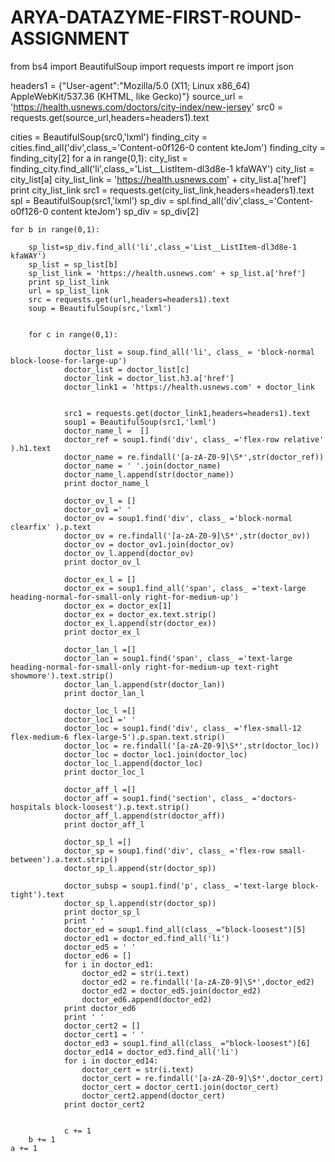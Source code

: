 # ARYA-DATAZYME-FIRST-ROUND-ASSIGNMENT
from bs4 import BeautifulSoup
import requests
import re
import json

headers1 = {"User-agent":"Mozilla/5.0 (X11; Linux x86_64) AppleWebKit/537.36 (KHTML, like Gecko)"}
source_url = 'https://health.usnews.com/doctors/city-index/new-jersey'
src0 = requests.get(source_url,headers=headers1).text

cities = BeautifulSoup(src0,'lxml')
finding_city = cities.find_all('div',class_='Content-o0f126-0 content kteJom')
finding_city = finding_city[2]
for a in range(0,1):
    city_list = finding_city.find_all('li',class_='List__ListItem-dl3d8e-1 kfaWAY')
    city_list = city_list[a]
    city_list_link = 'https://health.usnews.com' + city_list.a['href']
    print city_list_link
    src1 = requests.get(city_list_link,headers=headers1).text
    spl = BeautifulSoup(src1,'lxml')
    sp_div = spl.find_all('div',class_='Content-o0f126-0 content kteJom')
    sp_div = sp_div[2]
  
    for b in range(0,1):
            
        sp_list=sp_div.find_all('li',class_='List__ListItem-dl3d8e-1 kfaWAY')
        sp_list = sp_list[b]
        sp_list_link = 'https://health.usnews.com' + sp_list.a['href']  
        print sp_list_link
        url = sp_list_link
        src = requests.get(url,headers=headers1).text
        soup = BeautifulSoup(src,'lxml')
        

        for c in range(0,1):
                    
                doctor_list = soup.find_all('li', class_ = 'block-normal block-loose-for-large-up')
                doctor_list = doctor_list[c]
                doctor_link = doctor_list.h3.a['href']
                doctor_link1 = 'https://health.usnews.com' + doctor_link
                    

                src1 = requests.get(doctor_link1,headers=headers1).text
                soup1 = BeautifulSoup(src1,'lxml')
                doctor_name_l =  []
                doctor_ref = soup1.find('div', class_ ='flex-row relative' ).h1.text
                doctor_name = re.findall('[a-zA-Z0-9]\S*',str(doctor_ref))
                doctor_name = ' '.join(doctor_name)
                doctor_name_l.append(str(doctor_name))
                print doctor_name_l

                doctor_ov_l = []
                doctor_ov1 =' '
                doctor_ov = soup1.find('div', class_ ='block-normal clearfix' ).p.text
                doctor_ov = re.findall('[a-zA-Z0-9]\S*',str(doctor_ov))
                doctor_ov = doctor_ov1.join(doctor_ov)
                doctor_ov_l.append(doctor_ov)
                print doctor_ov_l
                
                doctor_ex_l = []
                doctor_ex = soup1.find_all('span', class_ ='text-large heading-normal-for-small-only right-for-medium-up')
                doctor_ex = doctor_ex[1]
                doctor_ex = doctor_ex.text.strip()
                doctor_ex_l.append(str(doctor_ex))
                print doctor_ex_l

                doctor_lan_l =[] 
                doctor_lan = soup1.find('span', class_ ='text-large heading-normal-for-small-only right-for-medium-up text-right showmore').text.strip()
                doctor_lan_l.append(str(doctor_lan))
                print doctor_lan_l
                
                doctor_loc_l =[]
                doctor_loc1 =' '
                doctor_loc = soup1.find('div', class_ ='flex-small-12 flex-medium-6 flex-large-5').p.span.text.strip()
                doctor_loc = re.findall('[a-zA-Z0-9]\S*',str(doctor_loc))
                doctor_loc = doctor_loc1.join(doctor_loc)
                doctor_loc_l.append(doctor_loc)
                print doctor_loc_l
                
                doctor_aff_l =[]
                doctor_aff = soup1.find('section', class_ ='doctors-hospitals block-loosest').p.text.strip()
                doctor_aff_l.append(str(doctor_aff))
                print doctor_aff_l
                
                doctor_sp_l =[]
                doctor_sp = soup1.find('div', class_ ='flex-row small-between').a.text.strip()
                doctor_sp_l.append(str(doctor_sp))

                doctor_subsp = soup1.find('p', class_ ='text-large block-tight').text
                doctor_sp_l.append(str(doctor_sp))
                print doctor_sp_l
                print ' '
                doctor_ed = soup1.find_all(class_ ="block-loosest")[5]
                doctor_ed1 = doctor_ed.find_all('li')
                doctor_ed5 = ' '
                doctor_ed6 = []
                for i in doctor_ed1:
                    doctor_ed2 = str(i.text)
                    doctor_ed2 = re.findall('[a-zA-Z0-9]\S*',doctor_ed2)
                    doctor_ed2 = doctor_ed5.join(doctor_ed2)
                    doctor_ed6.append(doctor_ed2)
                print doctor_ed6
                print ' '
                doctor_cert2 = []
                doctor_cert1 = ' '  
                doctor_ed3 = soup1.find_all(class_ ="block-loosest")[6]
                doctor_ed14 = doctor_ed3.find_all('li')
                for i in doctor_ed14:
                    doctor_cert = str(i.text)
                    doctor_cert = re.findall('[a-zA-Z0-9]\S*',doctor_cert)
                    doctor_cert = doctor_cert1.join(doctor_cert)
                    doctor_cert2.append(doctor_cert)
                print doctor_cert2
                
                
                c += 1
        b += 1
    a += 1
